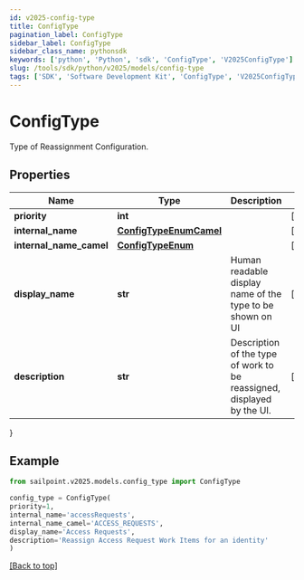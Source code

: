 ```yaml
---
id: v2025-config-type
title: ConfigType
pagination_label: ConfigType
sidebar_label: ConfigType
sidebar_class_name: pythonsdk
keywords: ['python', 'Python', 'sdk', 'ConfigType', 'V2025ConfigType']
slug: /tools/sdk/python/v2025/models/config-type
tags: ['SDK', 'Software Development Kit', 'ConfigType', 'V2025ConfigType']
---
```


# ConfigType

Type of Reassignment Configuration.

## Properties

| Name | Type | Description | Notes |
| --- | --- | --- | --- |
| **priority** | **int** |  | [optional] |
| **internal_name** | [**ConfigTypeEnumCamel**](config-type-enum-camel) |  | [optional] |
| **internal_name_camel** | [**ConfigTypeEnum**](config-type-enum) |  | [optional] |
| **display_name** | **str** | Human readable display name of the type to be shown on UI | [optional] |
| **description** | **str** | Description of the type of work to be reassigned, displayed by the UI. | [optional] |

}

## Example

```python
from sailpoint.v2025.models.config_type import ConfigType

config_type = ConfigType(
priority=1,
internal_name='accessRequests',
internal_name_camel='ACCESS_REQUESTS',
display_name='Access Requests',
description='Reassign Access Request Work Items for an identity'
)

```

[[Back to top]](#)
